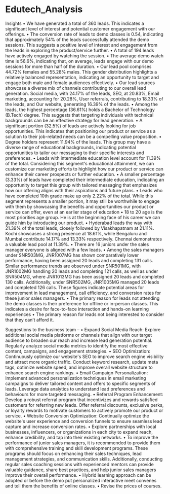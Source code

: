 # Edutech_Analysis
Insights 
•	We have generated a total of 360 leads. This indicates a significant level of interest and potential customer engagement with our offerings.
•	The conversion rate of leads to demo classes is 0.54, indicating that approximately 54% of the leads successfully attended the demo sessions. This suggests a positive level of interest and engagement from the leads in exploring the product/service further. 
•	A total of 194 leads have actively engaged by watching the session.
•	The average demo watch time is 56.6%, indicating that, on average, leads engage with our demo sessions for more than half of the duration.
•	Our lead pool comprises 44.72% females and 55.28% males. This gender distribution highlights a relatively balanced representation, indicating an opportunity to target and engage both male and female audiences effectively.
•	Our lead sources showcase a diverse mix of channels contributing to our overall lead generation. Social media, with 24.17% of the leads, SEO, at 20.83%, Email marketing, accounting for 20.28%, User referrals, contributing to 18.33% of the leads, and Our website, generating 16.39% of the leads.
•	Among the leads, the highest percentage (36.61%) holds a Bachelor of Technology (B.Tech) degree. This suggests that targeting individuals with technical backgrounds can be an effective strategy for lead generation.
•	A significant portion (32.5%) of leads are actively looking for job opportunities. This indicates that positioning our product or service as a solution to their job-related needs can be a compelling value proposition.
•	Degree holders represent 11.94% of the leads. This group may have a diverse range of educational backgrounds, indicating potential opportunities to tailor our messaging to their specific interests and preferences.
•	Leads with intermediate education level account for 11.39% of the total. Considering this segment's educational attainment, we can customize our marketing efforts to highlight how our product or service can enhance their career prospects or further education.
•	A smaller percentage (3.33%) of leads have completed their intermediate education, indicating an opportunity to target this group with tailored messaging that emphasizes how our offering aligns with their aspirations and future plans.
•	Leads who have completed 10th grade make up only 2.22% of the total. While this segment represents a smaller portion, it may still be worthwhile to engage with them by showcasing the benefits and opportunities our product or service can offer, even at an earlier stage of education
•	18 to 20 age is the most priorities age group. He is at the beginning face of his career we can guide him by introducing our product. 
•	Hyderabad leads the way with 21.39% of the total leads, closely followed by Visakhapatnam at 21.11%. Kochi showcases a strong presence at 18.61%, while Bengaluru and Mumbai contribute 14.17% and 13.33% respectively. Chennai demonstrates a valuable lead pool at 11.39%.
•	There are 16 juniors under the sales manager everyone is aligned with a few leads.
•	Among the sales managers under SNR503MG, JNR1007MG has shown comparatively lower performance, having been assigned 20 leads and completing 131 calls. Similar performance trends are observed under SNR501MG, with JNR1002MG handling 20 leads and completing 121 calls, as well as under SNR504MG, where JNR1013MG has been assigned 20 leads and completed 130 calls. Additionally, under SNR502MG, JNR1005MG managed 20 leads and completed 126 calls. These figures indicate potential areas for improvement in lead management, call efficiency, and conversion rates for these junior sales managers.
•	The primary reason for leads not attending the demo classes is their preference for offline or in-person classes. This indicates a desire for face-to-face interaction and hands-on learning experiences
•	The primary reason for leads not being interested to consider that they can’t afford it.


Suggestions to the business team –
•	Expand Social Media Reach: Explore additional social media platforms or channels that align with our target audience to broaden our reach and increase lead generation potential. Regularly analyze social media metrics to identify the most effective content, campaigns, and engagement strategies.
•	SEO Optimization: Continuously optimize our website's SEO to improve search engine visibility and attract more organic traffic. Conduct keyword research, update meta tags, optimize website speed, and improve overall website structure to enhance search engine rankings.
•	Email Campaign Personalization: Implement advanced personalization techniques in email marketing campaigns to deliver tailored content and offers to specific segments of leads. Leverage data analytics to understand lead preferences and behaviours for more targeted messaging.
•	Referral Program Enhancement: Develop a robust referral program that incentivizes and rewards satisfied customers for referring new leads. Offer referral discounts, exclusive perks, or loyalty rewards to motivate customers to actively promote our product or service.
•	Website Conversion Optimization: Continually optimize the website's user experience and conversion funnels to ensure seamless lead capture and increase conversion rates.
•	Explore partnerships with local businesses, influencers, or organizations in each city to expand reach, enhance credibility, and tap into their existing networks.
•	To improve the performance of junior sales managers, it is recommended to provide them with comprehensive training and skill development programs. These programs should focus on enhancing their sales techniques, lead management strategies, and communication skills. Additionally, conducting regular sales coaching sessions with experienced mentors can provide valuable guidance, share best practices, and help junior sales managers improve their overall performance.
•	Hybrid learning approach can be adopted or before the demo put personalized interactive meet convenes and tell them the benefits of online classes.
•	Revise the prices of courses. 




